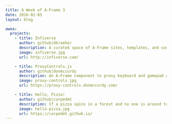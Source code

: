 ```yaml
---
title: A Week of A-Frame 3
date: 2016-02-05
layout: blog

awoa:
  projects:
    - title: Infiverse
      author: github|dkraeker
      description: A curated space of A-Frame sites, templates, and code snippets.
      image: infiverse.jpg
      url: http://infiverse.com/

    - title: ProxyControls.js
      author: github|donmccurdy
      description: An A-Frame component to proxy keyboard and gamepad controls between mobile devices over P2P WebRTC with WebSockets fallback support.
      image: proxy-controls.jpg
      url: https://proxy-controls.donmccurdy.com/

    - title: Hello, Pizza!
      author: github|carpedmt
      description: If a pizza spins in a forest and no one is around to eat it, does it make a sound?
      image: hello-pizza.jpg
      url: https://carpedmt.github.io/
---
```

